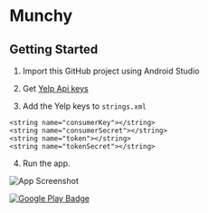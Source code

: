 # Munchy

## Getting Started

1. Import this GitHub project using Android Studio

2. Get [Yelp Api keys](https://www.yelp.com/developers/documentation/v2/overview)

3. Add the Yelp keys to `strings.xml`

```
<string name="consumerKey"></string>
<string name="consumerSecret"></string>
<string name="token"></string>
<string name="tokenSecret"></string>
```

4. Run the app.

![App Screenshot](https://lh3.googleusercontent.com/i7_ZTmLn6b0ez_H_OALSBpTltP9-GWn0Adg5SScaFrN31D26Kf5FyzuypAifMKU2Gg=h900-rw)

[![Google Play Badge](https://play.google.com/intl/en_us/badges/images/generic/en_badge_web_generic.png)](https://play.google.com/store/apps/details?id=com.benawad.munchy&pcampaignid=MKT-Other-global-all-co-prtnr-py-PartBadge-Mar2515-1)
